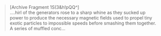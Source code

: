 >[Archive Fragment 1S(3&h!pQQ^]\
….hirl of the generators rose to a sharp whine as they sucked up power to produce the necessary magnetic fields used to propel tiny exotic particles to impossible speeds before smashing them together. A series of muffled conc…